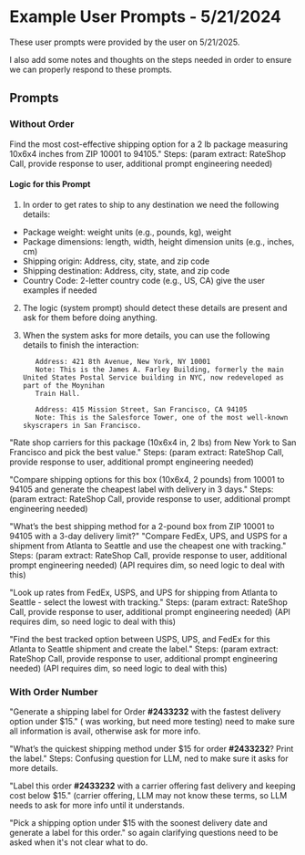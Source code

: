 # Example User Prompts - 5/21/2024
These user prompts were provided by the user on 5/21/2025.

I also add some notes and thoughts on the steps needed in order to ensure we can properly respond to these prompts.

## Prompts

### Without Order
Find the most cost-effective shipping option for a 2 lb package measuring 10x6x4 inches from ZIP 10001 to 94105." Steps: (param extract: RateShop Call, provide response to user, additional prompt engineering needed)

#### Logic for this Prompt
1. In order to get rates to ship to any destination we need the following details:
- Package weight: weight units (e.g., pounds, kg), weight
- Package dimensions: length, width, height dimension units (e.g., inches, cm)
- Shipping origin: Address, city, state, and zip code
- Shipping destination: Address, city, state, and zip code
- Country Code: 2-letter country code (e.g., US, CA) give the user examples if needed
2. The logic (system prompt) should detect these details are present and ask for them before doing anything.
3. When the system asks for more details, you can use the following details to finish the interaction:
   ```
      Address: 421 8th Avenue, New York, NY 10001
      Note: This is the James A. Farley Building, formerly the main United States Postal Service building in NYC, now redeveloped as part of the Moynihan 
      Train Hall.
   ```

   ```
      Address: 415 Mission Street, San Francisco, CA 94105
      Note: This is the Salesforce Tower, one of the most well-known skyscrapers in San Francisco.
   ```

"Rate shop carriers for this package (10x6x4 in, 2 lbs) from New York to San Francisco and pick the best value." Steps: (param extract: RateShop Call, provide response to user, additional prompt engineering needed)

"Compare shipping options for this box (10x6x4, 2 pounds) from 10001 to 94105 and generate the cheapest label with delivery in 3 days."  Steps: (param extract: RateShop Call, provide response to user, additional prompt engineering needed)

"What’s the best shipping method for a 2-pound box from ZIP 10001 to 94105 with a 3-day delivery limit?" 
"Compare FedEx, UPS, and USPS for a shipment from Atlanta to Seattle and use the cheapest one with tracking."  Steps: (param extract: RateShop Call, provide response to user, additional prompt engineering needed)  (API requires dim, so need logic to deal with this)

"Look up rates from FedEx, USPS, and UPS for shipping from Atlanta to Seattle - select the lowest with tracking."  Steps: (param extract: RateShop Call, provide response to user, additional prompt engineering needed)  (API requires dim, so need logic to deal with this)

"Find the best tracked option between USPS, UPS, and FedEx for this Atlanta to Seattle shipment and create the label."  Steps: (param extract: RateShop Call, provide response to user, additional prompt engineering needed)  (API requires dim, so need logic to deal with this)

### With Order Number
"Generate a shipping label for Order **#2433232** with the fastest delivery option under $15."
( was working, but need more testing)  need to make sure all information is avail, otherwise ask for more info.

"What’s the quickest shipping method under $15 for order **#2433232**? Print the label."
Steps:  Confusing question for LLM, ned to make sure it asks for more details.

"Label this order **#2433232** with a carrier offering fast delivery and keeping cost below $15."
(carrier offering, LLM may not know these terms, so LLM needs to ask for more info until it understands.

"Pick a shipping option under $15 with the soonest delivery date and generate a label for this order."
so again clarifying questions need to be asked when it's not clear what to do.  



